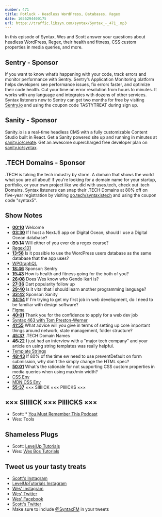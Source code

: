 ```yaml
---
number: 471
title: Potluck - Headless WordPress, Databases, Regex
date: 1655294400175
url: https://traffic.libsyn.com/syntax/Syntax_-_471_.mp3
---
```


In this episode of Syntax, Wes and Scott answer your questions about headless WordPress, Regex, their health and fitness, CSS custom properties in media queries, and more.

## Sentry  - Sponsor

If you want to know what’s happening with your code, track errors and monitor performance with Sentry. Sentry’s Application Monitoring platform helps developers see performance issues, fix errors faster, and optimize their code health. Cut your time on error resolution from hours to minutes. It works with any language and integrates with dozens of other services. Syntax listeners new to Sentry can get two months for  free by visiting [Sentry.io](https://sentry.io) and using the coupon code TASTYTREAT during sign up.

## Sanity - Sponsor

Sanity.io is a real-time headless CMS with a fully customizable Content Studio built in React. Get a Sanity powered site up and running in minutes at [sanity.io/create](https://www.sanity.io/create). Get an awesome supercharged free developer plan on [sanity.io/syntax](https://www.sanity.io/syntax).

## .TECH Domains - Sponsor

.TECH is taking the tech industry by storm. A domain that shows the world what you are all about! If you're looking for a domain name for your startup, portfolio, or your own project like we did with uses.tech, check out .tech Domains. Syntax listeners can snap their .TECH Domains at 80% off on five-year registration by visiting [go.tech/syntaxistech](https://go.tech/syntaxistech) and using the coupon code "syntax5".

## Show Notes

* **[00:10](#t=00:10)** Welcome
* **[03:30](#t=03:30)** If I host a NextJS app on Digital Ocean, should I use a Digital Ocean database?
* **[09:14](#t=09:14)** Will either of you ever do a regex course?
* [Regex101](https://regex101.com/)
* **[13:58](#t=13:58)** Is it possible to use the WordPress users database as the same database that the app uses?
* [WPGraphQL](https://www.wpgraphql.com)
* **[18:46](#t=18:46)** Sponsor: Sentry
* **[19:43](#t=19:43)** How is health and fitness going for the both of you?
* **[26:08](#t=26:08)** Does Wes know who Gendo Ikari is?
* **[27:36](#t=27:36)** Dart popularity follow up
* **[29:40](#t=29:40)** Is it vital that I should learn another programming language?
* **[33:42](#t=33:42)** Sponsor: Sanity
* **[34:54](#t=34:54)** If I'm trying to get my first job in web development, do I need to be familiar with design software?
* [Figma](https://www.figma.com)
* **[40:01](#t=40:01)** Thank you for the confidence to apply for a web dev job
* [Syntax 463 with Tom Preston-Werner](https://syntax.fm/show/463/supper-club-redwood-js-with-tom-preston-werner)
* **[41:55](#t=41:55)** What advice will you give in terms of setting up core important things around network, state management, folder structure?
* **[45:37](#t=45:37)** .TECH Domain Names
* **[46:22](#t=46:22)** I just had an interview with a "major tech company" and your article on using string templates was really helpful.
* [Template Strings](https://wesbos.com/template-strings-html)
* **[48:43](#t=48:43)** If 80% of the time ew need to use preventDefault on form submission, why don't the simply change the HTML spec?
* **[50:01](#t=50:01)** What's the rationale for not supporting CSS custom properties in media queries when using max/min width?
* [CSS Env](https://drafts.csswg.org/css-env-1/)
* [MDN CSS Env](https://developer.mozilla.org/en-US/docs/Web/CSS/env)
* **[55:37](#t=55:37)** ××× SIIIIICK ××× PIIIICKS ×××

## ××× SIIIIICK ××× PIIIICKS ×××

* Scott: * [You Must Remember This Podcast](http://www.youmustrememberthispodcast.com)
* Wes: Tools

## Shameless Plugs

* Scott: [LevelUp Tutorials](https://leveluptutorials.com/tutorials/keystone-js/introduction)
* Wes: [Wes Bos Tutorials](https://wesbos.com/courses)

## Tweet us your tasty treats

* [Scott's Instagram](https://www.instagram.com/stolinski/)
* [LevelUpTutorials Instagram](https://www.instagram.com/LevelUpTutorials/)
* [Wes' Instagram](https://www.instagram.com/wesbos/)
* [Wes' Twitter](https://twitter.com/wesbos)
* [Wes' Facebook](https://www.facebook.com/wesbos.developer)
* [Scott's Twitter](https://twitter.com/stolinski)
* Make sure to include [@SyntaxFM](https://twitter.com/SyntaxFM) in your tweets
